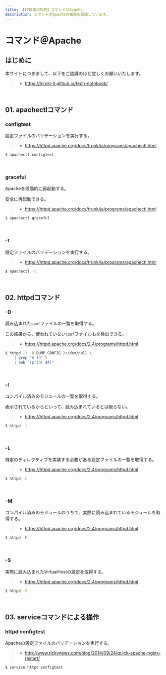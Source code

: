 ```yaml
---
title: 【IT技術の知見】コマンド＠Apache
description: コマンド＠Apacheの知見を記録しています。
---
```


# コマンド＠Apache

## はじめに

本サイトにつきまして、以下をご認識のほど宜しくお願いいたします。

> - https://hiroki-it.github.io/tech-notebook/

<br>

## 01. apachectlコマンド

### configtest

設定ファイルのバリデーションを実行する。

> - https://httpd.apache.org/docs/trunk/ja/programs/apachectl.html

```bash
$ apachectl configtest
```

<br>

### graceful

Apacheを段階的に再起動する。

安全に再起動できる。

> - https://httpd.apache.org/docs/trunk/ja/programs/apachectl.html

```bash
$ apachectl graceful
```

<br>

### -t

設定ファイルのバリデーションを実行する。

> - https://httpd.apache.org/docs/trunk/ja/programs/apachectl.html

```bash
$ apachectl -t
```

<br>

## 02. httpdコマンド

### -D

読み込まれた`conf`ファイルの一覧を取得する。

この結果から、使われていない`conf`ファイルもを検出できる。

> - https://httpd.apache.org/docs/2.4/programs/httpd.html

```bash
$ httpd -t -D DUMP_CONFIG 2>/dev/null \
    | grep "# In" \
    | awk "{print $4}"
```

<br>

### -l

コンパイル済みのモジュールの一覧を取得する。

表示されているからといって、読み込まれているとは限らない。

> - https://httpd.apache.org/docs/2.4/programs/httpd.html

```bash
$ httpd -l
```

<br>

### -L

特定のディレクティブを実装する必要がある設定ファイルの一覧を取得する。

> - https://httpd.apache.org/docs/2.4/programs/httpd.html

```bash
$ httpd -L
```

<br>

### -M

コンパイル済みのモジュールのうちで、実際に読み込まれているモジュールを取得する。

> - https://httpd.apache.org/docs/2.4/programs/httpd.html

```bash
$ httpd -M
```

<br>

### -S

実際に読み込まれたVirtualHostの設定を取得する。

> - https://httpd.apache.org/docs/2.4/programs/httpd.html

```bash
$ httpd -S
```

<br>

## 03. serviceコマンドによる操作

### httpd configtest

Apacheの設定ファイルのバリデーションを実行する。

> - http://www.rickynews.com/blog/2014/09/24/quick-apache-nginx-restart/

```bash
$ service httpd configtest
```

<br>

